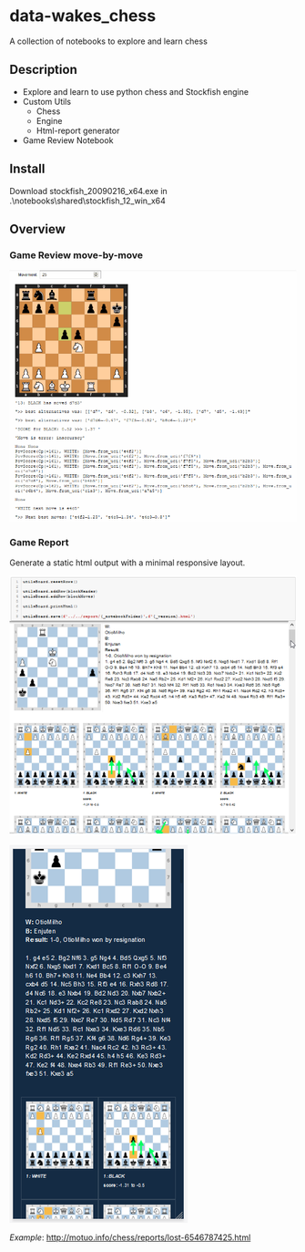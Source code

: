 # data-wakes_chess
A collection of notebooks to explore and learn chess

## Description

- Explore and learn to use python chess and Stockfish engine
- Custom Utils
  - Chess
  - Engine
  - Html-report generator
- Game Review Notebook

## Install

Download stockfish_20090216_x64.exe 
  in .\notebooks\shared\stockfish_12_win_x64


## Overview

### Game Review move-by-move
![game-report](./docs/screenshots/calc-move.gif)


### Game Report
Generate a static html output with a minimal responsive layout.

![game-report](./docs/screenshots/nb-005_game-report-output.png)

![game-report](./docs/screenshots/nb-005_game-report-browser.png)

*Example*: http://motuo.info/chess/reports/lost-6546787425.html